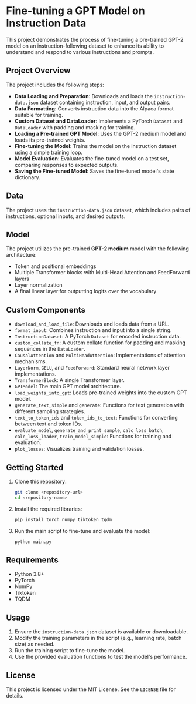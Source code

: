 # Fine-tuning a GPT Model on Instruction Data

This project demonstrates the process of fine-tuning a pre-trained GPT-2 model on an instruction-following dataset to enhance its ability to understand and respond to various instructions and prompts.

## Project Overview

The project includes the following steps:

- **Data Loading and Preparation**: Downloads and loads the `instruction-data.json` dataset containing instruction, input, and output pairs.
- **Data Formatting**: Converts instruction data into the Alpaca format suitable for training.
- **Custom Dataset and DataLoader**: Implements a PyTorch `Dataset` and `DataLoader` with padding and masking for training.
- **Loading a Pre-trained GPT Model**: Uses the GPT-2 medium model and loads its pre-trained weights.
- **Fine-tuning the Model**: Trains the model on the instruction dataset using a simple training loop.
- **Model Evaluation**: Evaluates the fine-tuned model on a test set, comparing responses to expected outputs.
- **Saving the Fine-tuned Model**: Saves the fine-tuned model's state dictionary.

## Data

The project uses the `instruction-data.json` dataset, which includes pairs of instructions, optional inputs, and desired outputs.

## Model

The project utilizes the pre-trained **GPT-2 medium** model with the following architecture:

- Token and positional embeddings
- Multiple Transformer blocks with Multi-Head Attention and FeedForward layers
- Layer normalization
- A final linear layer for outputting logits over the vocabulary

## Custom Components

- `download_and_load_file`: Downloads and loads data from a URL.
- `format_input`: Combines instruction and input into a single string.
- `InstructionDataset`: A PyTorch `Dataset` for encoded instruction data.
- `custom_collate_fn`: A custom collate function for padding and masking sequences in the `DataLoader`.
- `CausalAttention` and `MultiHeadAttention`: Implementations of attention mechanisms.
- `LayerNorm`, `GELU`, and `FeedForward`: Standard neural network layer implementations.
- `TransformerBlock`: A single Transformer layer.
- `GPTModel`: The main GPT model architecture.
- `load_weights_into_gpt`: Loads pre-trained weights into the custom GPT model.
- `generate_text_simple` and `generate`: Functions for text generation with different sampling strategies.
- `text_to_token_ids` and `token_ids_to_text`: Functions for converting between text and token IDs.
- `evaluate_model`, `generate_and_print_sample`, `calc_loss_batch`, `calc_loss_loader`, `train_model_simple`: Functions for training and evaluation.
- `plot_losses`: Visualizes training and validation losses.

## Getting Started

1. Clone this repository:
   ```bash
   git clone <repository-url>
   cd <repository-name>
   ```

2. Install the required libraries:
   ```bash
   pip install torch numpy tiktoken tqdm
   ```

3. Run the main script to fine-tune and evaluate the model:
   ```bash
   python main.py
   ```

## Requirements

- Python 3.8+
- PyTorch
- NumPy
- Tiktoken
- TQDM

## Usage

1. Ensure the `instruction-data.json` dataset is available or downloadable.
2. Modify the training parameters in the script (e.g., learning rate, batch size) as needed.
3. Run the training script to fine-tune the model.
4. Use the provided evaluation functions to test the model's performance.

## License

This project is licensed under the MIT License. See the `LICENSE` file for details.
